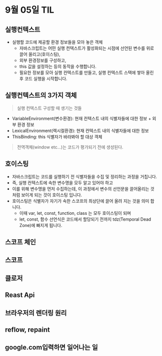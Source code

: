 # 9월 05일 TIL

## 실행컨텍스트

- 실행할 코드에 제공할 환경 정보들을 모아 놓은 객체
  - 자바스크립트는 어떤 실행 컨텍스트가 활성화되는 시점에 선언된 변수를 위로 끌어 올리고(호이스팅),
  - 외부 환경정보를 구성하고,
  - this 값을 설정하는 등의 동작을 수행합니다.
  - 필요한 정보를 모아 실행 컨텍스트를 만들고, 실행 컨텍스트 스택에 쌓아 올린 후 코드 실행을 시작합니다.

## 실행컨텍스트의 3가지 객체

> 실행 컨텍스트 구성할 때 생기는 것들

- VariableEnvironment(변수환경): 현재 컨텍스트 내의 식별자들에 대한 정보 + 외부 환경 정보
- LexicalEnvironment(렉시컬환경): 현재 컨텍스트 내의 식별자들에 대한 정보
- ThisBinding: this 식별자가 바라봐야 할 대상 객체

> 전역객체(window etc...)는 코드가 평가되기 전에 생성된다.

## 호이스팅

- 자바스크립트는 코드를 실행하기 전 식별자들을 수집 및 정리하는 과정을 거칩니다.
- 즉, 실행 컨텍스트에 속한 변수명을 모두 알고 있어야 하고
- 이를 위해 변수명을 먼저 수집하는데, 이 과정에서 변수의 선언문을 끌어올리는 것처럼 보이게 되는 것이 호이스팅 입니다.
- 호이스팅은 식별자가 자기가 속한 스코프의 최상단에 끌어 올려 지는 것을 의미 합니다.
  - 이때 var, let, const, function, class 는 모두 호이스팅이 되며
  - let, const, 함수 선언식은 코드에서 할당되기 전까지 tdz(Temporal Dead Zone)에 빠지게 됩니다.

## 스코프 체인

## 스코프

## 클로저

## Reast Api

## 브라우저의 렌더링 원리

## reflow, repaint

## google.com입력하면 일어나는 일
